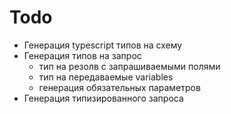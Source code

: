 # Todo

* Генерация typescript типов на схему
* Генерация типов на запрос
  * тип на резолв с запрашиваемыми полями
  * тип на передаваемые variables
  * генерация обязательных параметров
* Генерация типизированного запроса

